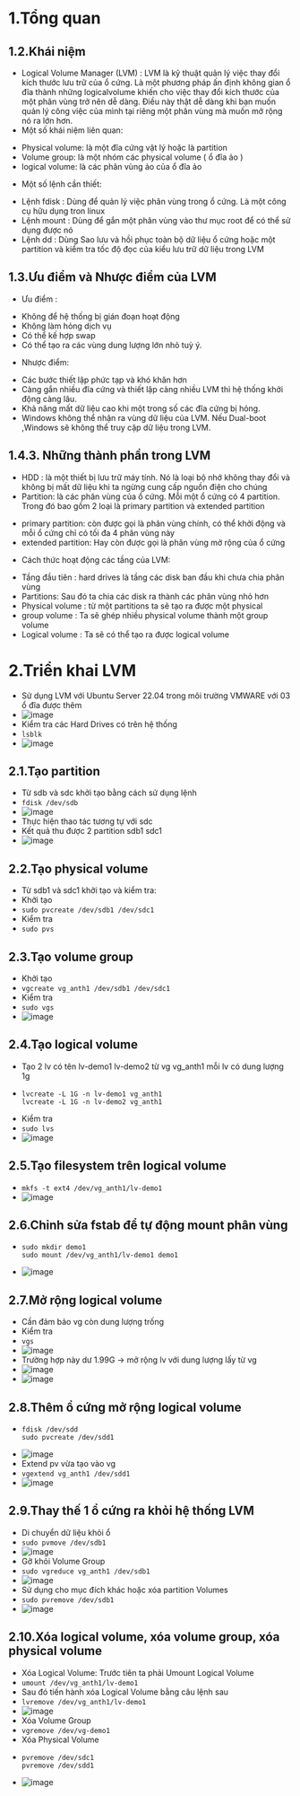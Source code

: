 # 1.Tổng quan
## 1.2.Khái niệm
- Logical Volume Manager (LVM) : LVM là kỹ thuật quản lý việc thay đổi kích thước lưu trữ của ổ cứng. Là một phương pháp ấn định không gian ổ đĩa thành những logicalvolume khiến cho việc thay đổi kích thước của một phân vùng trở nên dễ dàng. Điều này thật dễ dàng khi bạn muốn quản lý công việc của mình tại riêng một phân vùng mà muốn mở rộng nó ra lớn hơn.
- Một số khái niệm liên quan:
+ Physical volume: là một đĩa cứng vật lý hoặc là partition
+ Volume group: là một nhóm các physical volume ( ổ đĩa ảo )
+ logical volume: là các phân vùng ảo của ổ đĩa ảo
- Một số lệnh cần thiết:
+ Lệnh fdisk : Dùng để quản lý việc phân vùng trong ổ cứng. Là một công cụ hữu dụng tron linux 
+ Lệnh mount : Dùng để gắn một phân vùng vào thư mục root để có thể sử dụng được nó
+ Lệnh dd : Dùng Sao lưu và hồi phục toàn bộ dữ liệu ổ cứng hoặc một partition và kiểm tra tốc độ đọc của kiểu lưu trữ dữ liệu trong LVM
## 1.3.Ưu điểm và Nhược điểm của LVM
- Ưu điểm :
+ Không để hệ thống bị gián đoạn hoạt động
+ Không làm hỏng dịch vụ
+ Có thể kế hợp swap
+ Có thể tạo ra các vùng dung lượng lớn nhỏ tuỳ ý.
- Nhược điểm:
+ Các bước thiết lập phức tạp và khó khăn hơn
+ Càng gắn nhiều đĩa cứng và thiết lập càng nhiều LVM thì hệ thống khởi động càng lâu.
+ Khả năng mất dữ liệu cao khi một trong số các đĩa cứng bị hỏng.
+ Windows không thể nhận ra vùng dữ liệu của LVM. Nếu Dual-boot ,Windows sẽ không thể truy cập dữ liệu trong LVM.
## 1.4.3. Những thành phần trong LVM
- HDD : là một thiết bị lưu trữ máy tính. Nó là loại bộ nhớ không thay đổi và không bị mất dữ liệu khi ta ngừng cung cấp nguồn điện cho chúng
- Partition: là các phân vùng của ổ cứng. Mỗi một ổ cứng có 4 partition. Trong đó bao gồm 2 loại là primary partition và extended partition
+ primary partition: còn được gọi là phân vùng chính, có thể khởi động và mỗi ổ cứng chỉ có tối đa 4 phân vùng này
+ extended partition: Hay còn được gọi là phân vùng mở rộng của ổ cứng
- Cách thức hoạt động các tầng của LVM:
+ Tầng đầu tiên : hard drives là tầng các disk ban đầu khi chưa chia phân vùng
+ Partitions: Sau đó ta chia các disk ra thành các phân vùng nhỏ hơn
+ Physical volume : từ một partitions ta sẽ tạo ra được một physical
+ group volume : Ta sẽ ghép nhiều physical volume thành một group volume
+ Logical volume : Ta sẽ có thể tạo ra được logical volume
# 2.Triển khai LVM
- Sử dụng LVM với Ubuntu Server 22.04 trong môi trường VMWARE với 03 ổ đĩa được thêm
- ![image](https://github.com/user-attachments/assets/31c21a25-cbab-47af-80f7-2368fc34bdf0)
- Kiểm tra các Hard Drives có trên hệ thống
- `lsblk`
- ![image](https://github.com/user-attachments/assets/f4a18507-bbf7-4e3c-a994-f7800b572884)
## 2.1.Tạo partition
- Từ sdb và sdc khởi tạo bằng cách sử dụng lệnh
- `fdisk /dev/sdb`
- ![image](https://github.com/user-attachments/assets/a5c2d323-e2bf-4a4a-b487-61dc2b81ee3b)
- Thực hiện thao tác tương tự với sdc
- Kết quả thu được 2 partition sdb1 sdc1
- ![image](https://github.com/user-attachments/assets/92923a3f-1857-46d2-a837-fe7a794770d9)
## 2.2.Tạo physical volume
- Từ sdb1 và sdc1 khởi tạo và kiểm tra:
- Khởi tạo
- `sudo pvcreate /dev/sdb1 /dev/sdc1`
- Kiểm tra
- `sudo pvs`
## 2.3.Tạo volume group
- Khởi tạo
- `vgcreate vg_anth1 /dev/sdb1 /dev/sdc1`
- Kiểm tra
- `sudo vgs`
- ![image](https://github.com/user-attachments/assets/f16c45bd-c1ee-459a-932c-a9872b084ff3)
## 2.4.Tạo logical volume
- Tạo 2 lv có tên lv-demo1 lv-demo2 từ vg vg_anth1 mỗi lv có dung lượng 1g
- ```
  lvcreate -L 1G -n lv-demo1 vg_anth1
  lvcreate -L 1G -n lv-demo2 vg_anth1
  ```
- Kiểm tra
- `sudo lvs`
- ![image](https://github.com/user-attachments/assets/55f3fb55-5b56-4b5f-b9da-7c3830ea2ef4)
## 2.5.Tạo filesystem trên logical volume
- `mkfs -t ext4 /dev/vg_anth1/lv-demo1`
- ![image](https://github.com/user-attachments/assets/7c7cfa62-46d7-48ae-aa4f-70f0cff53a65)
## 2.6.Chỉnh sửa fstab để tự động mount phân vùng
- ```
  sudo mkdir demo1
  sudo mount /dev/vg_anth1/lv-demo1 demo1
  ```
- ![image](https://github.com/user-attachments/assets/8bcaa95f-6860-49ab-b48e-98cd858735ad)
## 2.7.Mở rộng logical volume
- Cần đảm bảo vg còn dung lượng trống
- Kiểm tra
- `vgs`
- ![image](https://github.com/user-attachments/assets/a449e260-bdad-4854-b084-40a29fff030d)
- Trường hợp này dư 1.99G -> mở rộng lv với dung lượng lấy từ vg
- ![image](https://github.com/user-attachments/assets/f1c6fc53-db92-47f1-9327-2ead488fff53)
- ![image](https://github.com/user-attachments/assets/ceaf102e-9513-4678-bb73-51370d9cd589)
## 2.8.Thêm ổ cứng mở rộng logical volume
- ```
  fdisk /dev/sdd
  sudo pvcreate /dev/sdd1
  ```
- ![image](https://github.com/user-attachments/assets/c7d117c5-9999-4b94-89b7-834477173a38)
- Extend pv vừa tạo vào vg
- `vgextend vg_anth1 /dev/sdd1`
- ![image](https://github.com/user-attachments/assets/847d6bc6-b0b7-4088-ba12-078f82307540)
## 2.9.Thay thế 1 ổ cứng ra khỏi hệ thống LVM
- Di chuyển dữ liệu khỏi ổ
- `sudo pvmove /dev/sdb1`
- ![image](https://github.com/user-attachments/assets/b4def0ef-5781-4ae5-95c0-b5980624564e)
- Gỡ khỏi Volume Group
- `sudo vgreduce vg_anth1 /dev/sdb1`
- ![image](https://github.com/user-attachments/assets/a0fb3b2b-8ca0-4254-b5f5-db6df5837db3)
- Sử dụng cho mục đích khác hoặc xóa partition Volumes
- `sudo pvremove /dev/sdb1`
- ![image](https://github.com/user-attachments/assets/72be386c-5ed0-4f43-8b89-41d476c83f12)
## 2.10.Xóa logical volume, xóa volume group, xóa physical volume
- Xóa Logical Volume: Trước tiên ta phải Umount Logical Volume
- `umount /dev/vg_anth1/lv-demo1`
- Sau đó tiến hành xóa Logical Volume bằng câu lệnh sau
- `lvremove /dev/vg_anth1/lv-demo1`
- ![image](https://github.com/user-attachments/assets/143881b6-4e79-47bc-9377-0025e7bec165)
- Xóa Volume Group
- `vgremove /dev/vg-demo1`
- Xóa Physical Volume
- ```
  pvremove /dev/sdc1
  pvremove /dev/sdd1
  ```
- ![image](https://github.com/user-attachments/assets/74f2ca65-1807-4ae9-8bf0-7fbcaf4f4be5)












